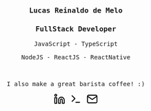 <h3 align='center'><samp><strong>Lucas Reinaldo de Melo</strong></samp></h3> 
<h3 align='center'><samp>FullStack Developer</samp></h3>
<p align='center'><samp>JavaScript - TypeScript</samp></p>
<p align='center'><samp>NodeJS - ReactJS - ReactNative</samp></p>
<br>
<p align='center'><samp>I also make a great barista coffee! :)</samp></p>
<p align='center'>
  <span style="align-items: center">
    <a href="https://www.linkedin.com/in/lucas-reinaldo-de-melo/"><img height="26" src="https://github.com/LucasReinaldo/LucasReinaldo/blob/master/assets/linkedin.svg" alt="LinkedIn"></a>&nbsp;&nbsp;
    <a href="https://wakatime.com/@LucasReinaldoMelo"><img height="26" src="https://github.com/LucasReinaldo/LucasReinaldo/blob/master/assets/terminal.svg" alt="WakaTime"></a>&nbsp;&nbsp;
    <a href="mailto:lucasreinaldo.demelo@hotmail.com"><img height="26" src="https://github.com/LucasReinaldo/LucasReinaldo/blob/master/assets/mail.svg" alt="Mail"></a>
  </span>
</p>
